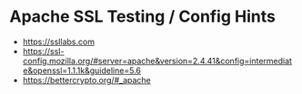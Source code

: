 # Apache SSL Testing / Config Hints

  * https://ssllabs.com 
  * https://ssl-config.mozilla.org/#server=apache&version=2.4.41&config=intermediate&openssl=1.1.1k&guideline=5.6
  * https://bettercrypto.org/#_apache
